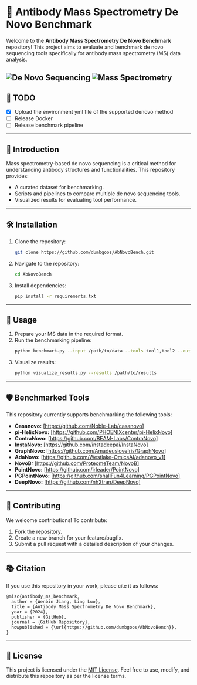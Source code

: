 # 🧬 **Antibody Mass Spectrometry De Novo Benchmark**

Welcome to the **Antibody Mass Spectrometry De Novo Benchmark** repository! This project aims to evaluate and benchmark de novo sequencing tools specifically for antibody mass spectrometry (MS) data analysis. 

![De Novo Sequencing](https://img.shields.io/badge/De%20Novo-Sequencing-blue)
![Mass Spectrometry](https://img.shields.io/badge/Mass%20Spectrometry-Proteomics-green)
---

## 📝 **TODO**

- [x] Upload the environment yml file of the supported denovo method
- [ ] Release Docker
- [ ] Release benchmark pipeline

---

## 🌟 **Introduction**

Mass spectrometry-based de novo sequencing is a critical method for understanding antibody structures and functionalities. This repository provides:

- A curated dataset for benchmarking.
- Scripts and pipelines to compare multiple de novo sequencing tools.
- Visualized results for evaluating tool performance.

---

## 🛠 **Installation**

1. Clone the repository:
   ```bash
   git clone https://github.com/dumbgoos/AbNovoBench.git
   ```

2. Navigate to the repository:
   ```bash
   cd AbNovoBench
   ```

3. Install dependencies:
   ```bash
   pip install -r requirements.txt
   ```

---

## 🚀 **Usage**

1. Prepare your MS data in the required format.
2. Run the benchmarking pipeline:
   ```bash
   python benchmark.py --input /path/to/data --tools tool1,tool2 --output /path/to/results
   ```
3. Visualize results:
   ```bash
   python visualize_results.py --results /path/to/results
   ```

---

## 🛡 **Benchmarked Tools**

This repository currently supports benchmarking the following tools:

- **Casanovo:** [https://github.com/Noble-Lab/casanovo]
- **pi-HelixNovo:** [https://github.com/PHOENIXcenter/pi-HelixNovo]
- **ContraNovo:** [https://github.com/BEAM-Labs/ContraNovo]
- **InstaNovo:** [https://github.com/instadeepai/InstaNovo]
- **GraphNovo:** [https://github.com/AmadeusloveIris/GraphNovo]
- **AdaNovo:** [https://github.com/Westlake-OmicsAI/adanovo_v1]
- **NovoB:** [https://github.com/ProteomeTeam/NovoB]
- **PointNovo:** [https://github.com/irleader/PointNovo]
- **PGPointNovo:** [https://github.com/shallFun4Learning/PGPointNovo]
- **DeepNovo:** [https://github.com/nh2tran/DeepNovo]

---

## 🤝 **Contributing**

We welcome contributions! To contribute:

1. Fork the repository.
2. Create a new branch for your feature/bugfix.
3. Submit a pull request with a detailed description of your changes.

---


## 📚 **Citation**

If you use this repository in your work, please cite it as follows:

```
@misc{antibody_ms_benchmark,
  author = {Wenbin Jiang, Ling Luo},
  title = {Antibody Mass Spectrometry De Novo Benchmark},
  year = {2024},
  publisher = {GitHub},
  journal = {GitHub Repository},
  howpublished = {\url{https://github.com/dumbgoos/AbNovoBench}},
}
```

---

## 📜 **License**

This project is licensed under the [MIT License](LICENSE). Feel free to use, modify, and distribute this repository as per the license terms.


